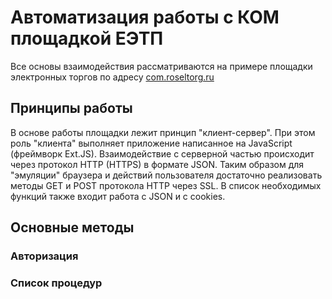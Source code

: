 # Автоматизация работы с КОМ площадкой ЕЭТП

Все основы взаимодействия рассматриваются на примере площадки электронных торгов по адресу [com.roseltorg.ru](https://com.roseltorg.ru)

## Принципы работы

В основе работы площадки лежит принцип "клиент-сервер". При этом роль "клиента" выполняет приложение написанное на JavaScript (фреймворк Ext.JS). Взаимодействие с серверной частью происходит через протокол HTTP (HTTPS) в формате JSON.
Таким образом для "эмуляции" браузера и действий пользователя достаточно реализовать методы GET и POST протокола HTTP через SSL. В список необходимых функций также входит работа с JSON и с cookies. 

## Основные методы

### Авторизация

### Список процедур